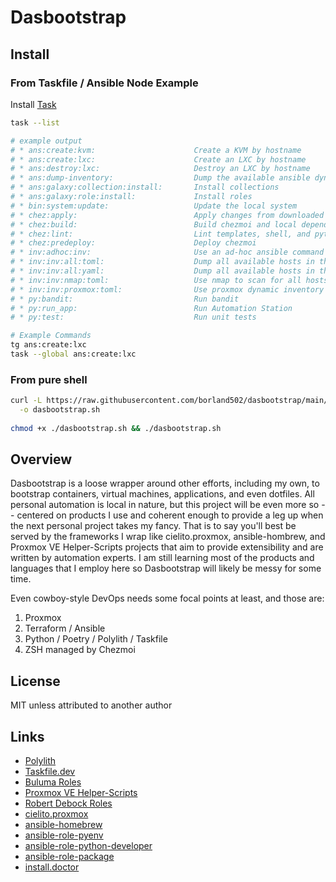 # Dasbootstrap

## Install

### From Taskfile / Ansible Node Example

Install [Task](https://taskfile.dev/installation/)

```bash
task --list

# example output 
# * ans:create:kvm:                      Create a KVM by hostname
# * ans:create:lxc:                      Create an LXC by hostname
# * ans:destroy:lxc:                     Destroy an LXC by hostname
# * ans:dump-inventory:                  Dump the available ansible dynamic sources to a static hosts.yaml
# * ans:galaxy:collection:install:       Install collections
# * ans:galaxy:role:install:             Install roles
# * bin:system:update:                   Update the local system
# * chez:apply:                          Apply changes from downloaded dotfiles
# * chez:build:                          Build chezmoi and local dependencies
# * chez:lint:                           Lint templates, shell, and python code
# * chez:predeploy:                      Deploy chezmoi
# * inv:adhoc:inv:                       Use an ad-hoc ansible command to manually prime additional inventory variables
# * inv:inv:all:toml:                    Dump all available hosts in the Inventory to TOML
# * inv:inv:all:yaml:                    Dump all available hosts in the Inventory to YAML
# * inv:inv:nmap:toml:                   Use nmap to scan for all hosts with an open ssh port (22 or 2222) to TOML
# * inv:inv:proxmox:toml:                Use proxmox dynamic inventory module to dump all hosts to TOML
# * py:bandit:                           Run bandit
# * py:run_app:                          Run Automation Station
# * py:test:                             Run unit tests
```

```bash
# Example Commands
tg ans:create:lxc
task --global ans:create:lxc
```

### From pure shell

```bash
curl -L https://raw.githubusercontent.com/borland502/dasbootstrap/main/bin/dasbootstrap.sh \
  -o dasbootstrap.sh
  
chmod +x ./dasbootstrap.sh && ./dasbootstrap.sh  
```

## Overview

Dasbootstrap is a loose wrapper around other efforts, including my own, to bootstrap containers, virtual machines, applications, and even dotfiles.  All personal automation is local in nature, but this project will be even more so -- centered on products I use and coherent enough to provide a leg up when the next personal project takes my fancy.  That is to say you'll best be served by the frameworks I wrap like cielito.proxmox, ansible-hombrew, and Proxmox VE Helper-Scripts projects that aim to provide extensibility and are written by automation experts.  I am still learning most of the products and languages that I employ here so Dasbootstrap will likely be messy for some time.

Even cowboy-style DevOps needs some focal points at least, and those are:

1. Proxmox
2. Terraform / Ansible
3. Python / Poetry / Polylith / Taskfile
4. ZSH managed by Chezmoi

## License

MIT unless attributed to another author

## Links

* [Polylith](https://davidvujic.github.io/python-polylith-docs/)
* [Taskfile.dev](https://taskfile.dev/installation/)
* [Buluma Roles](https://galaxy.ansible.com/ui/repo/published/buluma/roles/docs/)
* [Proxmox VE Helper-Scripts](https://tteck.github.io/Proxmox/)
* [Robert Debock Roles](https://robertdebock.nl/ansible.html)
* [cielito.proxmox](https://git.interior.edu.uy/cielito/proxmox)
* [ansible-homebrew](https://github.com/ProfessorManhattan/ansible-homebrew)
* [ansible-role-pyenv](https://github.com/staticdev/ansible-role-pyenv)
* [ansible-role-python-developer](https://github.com/staticdev/ansible-role-python-developer)
* [ansible-role-package](https://github.com/GROG/ansible-role-package)
* [install.doctor](https://github.com/megabyte-labs/install.doctor/tree/master)
